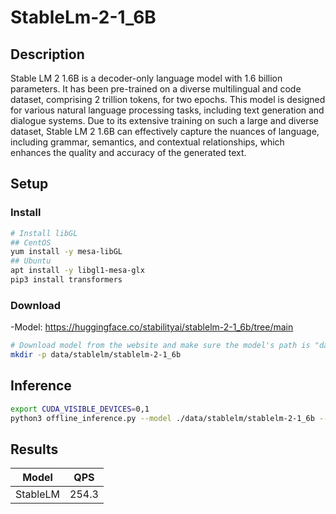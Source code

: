# StableLm-2-1_6B

## Description

Stable LM 2 1.6B is a decoder-only language model with 1.6 billion parameters. It has been pre-trained on a diverse multilingual and code dataset, comprising 2 trillion tokens, for two epochs. This model is designed for various natural language processing tasks, including text generation and dialogue systems. Due to its extensive training on such a large and diverse dataset, Stable LM 2 1.6B can effectively capture the nuances of language, including grammar, semantics, and contextual relationships, which enhances the quality and accuracy of the generated text.

## Setup

### Install

```bash
# Install libGL
## CentOS
yum install -y mesa-libGL
## Ubuntu
apt install -y libgl1-mesa-glx
pip3 install transformers
```

### Download

-Model: <https://huggingface.co/stabilityai/stablelm-2-1_6b/tree/main>

```bash
# Download model from the website and make sure the model's path is "data/stablelm/stablelm-2-1_6b"
mkdir -p data/stablelm/stablelm-2-1_6b
```

## Inference

```bash
export CUDA_VISIBLE_DEVICES=0,1
python3 offline_inference.py --model ./data/stablelm/stablelm-2-1_6b --max-tokens 256 -tp 1 --temperature 0.0
```

## Results

| Model    | QPS   |
| -------- | ----- |
| StableLM | 254.3 |
